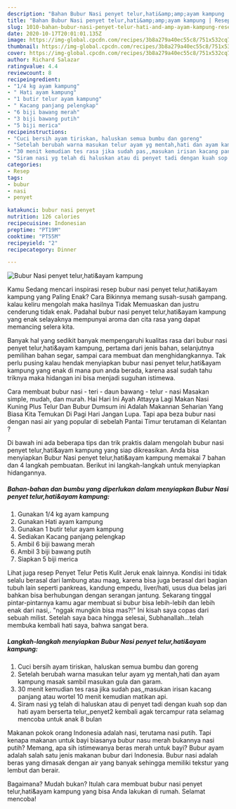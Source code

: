 ```yaml
---
description: "Bahan Bubur Nasi penyet telur,hati&amp;amp;ayam kampung | Resep Membuat Bubur Nasi penyet telur,hati&amp;amp;ayam kampung Yang Enak Dan Lezat"
title: "Bahan Bubur Nasi penyet telur,hati&amp;amp;ayam kampung | Resep Membuat Bubur Nasi penyet telur,hati&amp;amp;ayam kampung Yang Enak Dan Lezat"
slug: 1010-bahan-bubur-nasi-penyet-telur-hati-and-amp-ayam-kampung-resep-membuat-bubur-nasi-penyet-telur-hati-and-amp-ayam-kampung-yang-enak-dan-lezat
date: 2020-10-17T20:01:01.135Z
image: https://img-global.cpcdn.com/recipes/3b8a279a40ec55c8/751x532cq70/bubur-nasi-penyet-telurhatiayam-kampung-foto-resep-utama.jpg
thumbnail: https://img-global.cpcdn.com/recipes/3b8a279a40ec55c8/751x532cq70/bubur-nasi-penyet-telurhatiayam-kampung-foto-resep-utama.jpg
cover: https://img-global.cpcdn.com/recipes/3b8a279a40ec55c8/751x532cq70/bubur-nasi-penyet-telurhatiayam-kampung-foto-resep-utama.jpg
author: Richard Salazar
ratingvalue: 4.4
reviewcount: 8
recipeingredient:
- "1/4 kg ayam kampung"
- " Hati ayam kampung"
- "1 butir telur ayam kampung"
- " Kacang panjang pelengkap"
- "6 biji bawang merah"
- "3 biji bawang putih"
- "5 biji merica"
recipeinstructions:
- "Cuci bersih ayam tiriskan, haluskan semua bumbu dan goreng"
- "Setelah berubah warna masukan telur ayam yg mentah,hati dan ayam kampung masak sambil masukan gula dan garam."
- "30 menit kemudian tes rasa jika sudah pas,,masukan irisan kacang panjang atau wortel 10 menit kemudian matikan api."
- "Siram nasi yg telah di haluskan atau di penyet tadi dengan kuah sop dan hati ayam berserta telur,,penyet2 kembali agak tercampur rata selamag mencoba untuk anak 8 bulan"
categories:
- Resep
tags:
- bubur
- nasi
- penyet

katakunci: bubur nasi penyet 
nutrition: 126 calories
recipecuisine: Indonesian
preptime: "PT19M"
cooktime: "PT55M"
recipeyield: "2"
recipecategory: Dinner

---
```



![Bubur Nasi penyet telur,hati&amp;ayam kampung](https://img-global.cpcdn.com/recipes/3b8a279a40ec55c8/751x532cq70/bubur-nasi-penyet-telurhatiayam-kampung-foto-resep-utama.jpg)

Kamu Sedang mencari inspirasi resep bubur nasi penyet telur,hati&amp;ayam kampung yang Paling Enak? Cara Bikinnya memang susah-susah gampang. kalau keliru mengolah maka hasilnya Tidak Memuaskan dan justru cenderung tidak enak. Padahal bubur nasi penyet telur,hati&amp;ayam kampung yang enak selayaknya mempunyai aroma dan cita rasa yang dapat memancing selera kita.

Banyak hal yang sedikit banyak mempengaruhi kualitas rasa dari bubur nasi penyet telur,hati&amp;ayam kampung, pertama dari jenis bahan, selanjutnya pemilihan bahan segar, sampai cara membuat dan menghidangkannya. Tak perlu pusing kalau hendak menyiapkan bubur nasi penyet telur,hati&amp;ayam kampung yang enak di mana pun anda berada, karena asal sudah tahu triknya maka hidangan ini bisa menjadi suguhan istimewa.

Cara membuat bubur nasi - teri - daun bawang - telur - nasi Masakan simple, mudah, dan murah. Hai Hari Ini Ayah Attayya Lagi Makan Nasi Kuning Plus Telur Dan Bubur Dumsum ini Adalah Makannan Seharian Yang Biasa Kita Temukan Di Pagi Hari Jangan Lupa. Tapi apa beza bubur nasi dengan nasi air yang popular di sebelah Pantai Timur terutaman di Kelantan ?


Di bawah ini ada beberapa tips dan trik praktis dalam mengolah bubur nasi penyet telur,hati&amp;ayam kampung yang siap dikreasikan. Anda bisa menyiapkan Bubur Nasi penyet telur,hati&amp;ayam kampung memakai 7 bahan dan 4 langkah pembuatan. Berikut ini langkah-langkah untuk menyiapkan hidangannya.

<!--inarticleads1-->

##### Bahan-bahan dan bumbu yang diperlukan dalam menyiapkan Bubur Nasi penyet telur,hati&amp;ayam kampung:

1. Gunakan 1/4 kg ayam kampung
1. Gunakan  Hati ayam kampung
1. Gunakan 1 butir telur ayam kampung
1. Sediakan  Kacang panjang pelengkap
1. Ambil 6 biji bawang merah
1. Ambil 3 biji bawang putih
1. Siapkan 5 biji merica


Lihat juga resep Penyet Telur Petis Kulit Jeruk enak lainnya. Kondisi ini tidak selalu berasal dari lambung atau maag, karena bisa juga berasal dari bagian tubuh lain seperti pankreas, kandung empedu, liver/hati, usus dua belas jari bahkan bisa berhubungan dengan serangan jantung. Sekarang tinggal pintar-pintarnya kamu agar membuat si bubur bisa lebih-lebih dan lebih enak dari nasi,. &#34;nggak mungkin bisa mas?!&#34; Ini kisah saya copas dari sebuah milist. Setelah saya baca hingga selesai, Subhanallah…telah membuka kembali hati saya, bahwa sangat bera. 

<!--inarticleads2-->

##### Langkah-langkah menyiapkan Bubur Nasi penyet telur,hati&amp;ayam kampung:

1. Cuci bersih ayam tiriskan, haluskan semua bumbu dan goreng
1. Setelah berubah warna masukan telur ayam yg mentah,hati dan ayam kampung masak sambil masukan gula dan garam.
1. 30 menit kemudian tes rasa jika sudah pas,,masukan irisan kacang panjang atau wortel 10 menit kemudian matikan api.
1. Siram nasi yg telah di haluskan atau di penyet tadi dengan kuah sop dan hati ayam berserta telur,,penyet2 kembali agak tercampur rata selamag mencoba untuk anak 8 bulan


Makanan pokok orang Indonesia adalah nasi, terutama nasi putih. Tapi kenapa makanan untuk bayi biasanya bubur nasu merah bukannya nasi putih? Memang, apa sih istimewanya beras merah untuk bayi? Bubur ayam adalah salah satu jenis makanan bubur dari Indonesia. Bubur nasi adalah beras yang dimasak dengan air yang banyak sehingga memiliki tekstur yang lembut dan berair. 

Bagaimana? Mudah bukan? Itulah cara membuat bubur nasi penyet telur,hati&amp;ayam kampung yang bisa Anda lakukan di rumah. Selamat mencoba!
